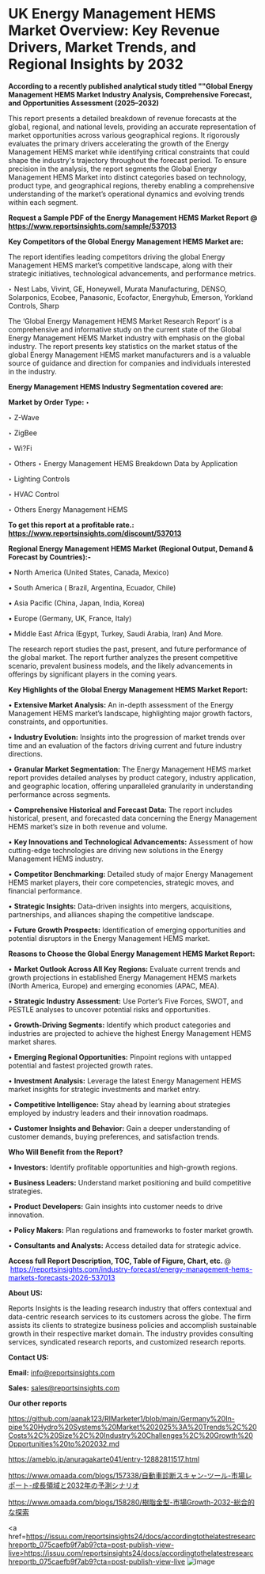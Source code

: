 # UK Energy Management HEMS Market Overview: Key Revenue Drivers, Market Trends, and Regional Insights by 2032

<strong>According to a recently published analytical study titled ""Global Energy Management HEMS Market Industry Analysis, Comprehensive Forecast, and Opportunities Assessment (2025–2032)</strong>

This report presents a detailed breakdown of revenue forecasts at the global, regional, and national levels, providing an accurate representation of market opportunities across various geographical regions. It rigorously evaluates the primary drivers accelerating the growth of the Energy Management HEMS market while identifying critical constraints that could shape the industry's trajectory throughout the forecast period. To ensure precision in the analysis, the report segments the Global Energy Management HEMS Market into distinct categories based on technology, product type, and geographical regions, thereby enabling a comprehensive understanding of the market’s operational dynamics and evolving trends within each segment.

<strong>Request a Sample PDF of the Energy Management HEMS Market Report </strong><strong>@<a href=https://www.reportsinsights.com/sample/537013 style=color:#0000ff;> https://www.reportsinsights.com/sample/537013</a></strong></font>

<strong>Key Competitors of the Global Energy Management HEMS Market are:</strong>

The report identifies leading competitors driving the global Energy Management HEMS market’s competitive landscape, along with their strategic initiatives, technological advancements, and performance metrics.

‣ Nest Labs, Vivint, GE, Honeywell, Murata Manufacturing, DENSO, Solarponics, Ecobee, Panasonic, Ecofactor, Energyhub, Emerson, Yorkland Controls, Sharp

The ‘Global Energy Management HEMS Market Research Report’ is a comprehensive and informative study on the current state of the Global Energy Management HEMS Market industry with emphasis on the global industry. The report presents key statistics on the market status of the global Energy Management HEMS market manufacturers and is a valuable source of guidance and direction for companies and individuals interested in the industry.

<strong>Energy Management HEMS Industry Segmentation covered are:</strong>

<strong>Market by Order Type: </strong>
‣ 

‣ Z-Wave

‣ ZigBee

‣ Wi?Fi

‣ Others
‣ Energy Management HEMS Breakdown Data by Application

‣ Lighting Controls

‣ HVAC Control

‣ Others
Energy Management HEMS

<strong>To get this report at a profitable rate.: <a href=https://www.reportsinsights.com/discount/537013 style=color:#0000ff;>https://www.reportsinsights.com/discount/537013</a></strong></font>

<strong>Regional Energy Management HEMS Market (Regional Output, Demand &amp; Forecast by Countries):-</strong>

• North America (United States, Canada, Mexico)

• South America ( Brazil, Argentina, Ecuador, Chile)

• Asia Pacific (China, Japan, India, Korea)

• Europe (Germany, UK, France, Italy)

• Middle East Africa (Egypt, Turkey, Saudi Arabia, Iran) And More.

The research report studies the past, present, and future performance of the global market. The report further analyzes the present competitive scenario, prevalent business models, and the likely advancements in offerings by significant players in the coming years.

<strong>Key Highlights of the Global Energy Management HEMS Market Report:</strong>

• <strong>Extensive Market Analysis:</strong> An in-depth assessment of the Energy Management HEMS market’s landscape, highlighting major growth factors, constraints, and opportunities.

• <strong>Industry Evolution:</strong> Insights into the progression of market trends over time and an evaluation of the factors driving current and future industry directions.

• <strong>Granular Market Segmentation:</strong> The Energy Management HEMS market report provides detailed analyses by product category, industry application, and geographic location, offering unparalleled granularity in understanding performance across segments.

• <strong>Comprehensive Historical and Forecast Data:</strong> The report includes historical, present, and forecasted data concerning the Energy Management HEMS market’s size in both revenue and volume.

• <strong>Key Innovations and Technological Advancements:</strong> Assessment of how cutting-edge technologies are driving new solutions in the Energy Management HEMS industry.

• <strong>Competitor Benchmarking:</strong> Detailed study of major Energy Management HEMS market players, their core competencies, strategic moves, and financial performance.

• <strong>Strategic Insights:</strong> Data-driven insights into mergers, acquisitions, partnerships, and alliances shaping the competitive landscape.

• <strong>Future Growth Prospects:</strong> Identification of emerging opportunities and potential disruptors in the Energy Management HEMS market.

<strong>Reasons to Choose the Global Energy Management HEMS Market Report:</strong>

• <strong>Market Outlook Across All Key Regions:</strong> Evaluate current trends and growth projections in established Energy Management HEMS markets (North America, Europe) and emerging economies (APAC, MEA).

• <strong>Strategic Industry Assessment:</strong> Use Porter’s Five Forces, SWOT, and PESTLE analyses to uncover potential risks and opportunities.

• <strong>Growth-Driving Segments:</strong> Identify which product categories and industries are projected to achieve the highest Energy Management HEMS market shares.

• <strong>Emerging Regional Opportunities:</strong> Pinpoint regions with untapped potential and fastest projected growth rates.

• <strong>Investment Analysis:</strong> Leverage the latest Energy Management HEMS market insights for strategic investments and market entry.

• <strong>Competitive Intelligence:</strong> Stay ahead by learning about strategies employed by industry leaders and their innovation roadmaps.

• <strong>Customer Insights and Behavior:</strong> Gain a deeper understanding of customer demands, buying preferences, and satisfaction trends.

<strong>Who Will Benefit from the Report?</strong>

• <strong>Investors:</strong> Identify profitable opportunities and high-growth regions.

• <strong>Business Leaders:</strong> Understand market positioning and build competitive strategies.

• <strong>Product Developers:</strong> Gain insights into customer needs to drive innovation.

• <strong>Policy Makers:</strong> Plan regulations and frameworks to foster market growth.

• <strong>Consultants and Analysts:</strong> Access detailed data for strategic advice.
</ul>
<strong>Access full Report Description, TOC, Table of Figure, Chart, etc. </strong>@  <a href=https://reportsinsights.com/industry-forecast/energy-management-hems-markets-forecasts-2026-537013 style=color:#0000ff;>https://reportsinsights.com/industry-forecast/energy-management-hems-markets-forecasts-2026-537013</a></font>

<strong><strong>About US</strong>:</strong>

Reports Insights is the leading research industry that offers contextual and data-centric research services to its customers across the globe. The firm assists its clients to strategize business policies and accomplish sustainable growth in their respective market domain. The industry provides consulting services, syndicated research reports, and customized research reports.

<strong>Contact US:</strong>

<p class=""""><b>Email:</b> <a href=mailto:info@reportsinsights.com>info@reportsinsights.com</a></p>
<p class=""""><b>Sales:</b> <a href=mailto:sales@reportsinsights.com>sales@reportsinsights.com</a></p>

<strong>Our other reports</strong>

<a href=https://github.com/aanak123/RIMarketer1/blob/main/Germany%20In-pipe%20Hydro%20Systems%20Market%202025%3A%20Trends%2C%20Costs%2C%20Size%2C%20Industry%20Challenges%2C%20Growth%20Opportunities%20to%202032.md>https://github.com/aanak123/RIMarketer1/blob/main/Germany%20In-pipe%20Hydro%20Systems%20Market%202025%3A%20Trends%2C%20Costs%2C%20Size%2C%20Industry%20Challenges%2C%20Growth%20Opportunities%20to%202032.md</a>

<a href=https://ameblo.jp/anuragakarte041/entry-12882811517.html>https://ameblo.jp/anuragakarte041/entry-12882811517.html</a>

<a href=https://www.omaada.com/blogs/157338/自動車診断スキャン-ツール-市場レポート-成長領域と2032年の予測シナリオ>https://www.omaada.com/blogs/157338/自動車診断スキャン-ツール-市場レポート-成長領域と2032年の予測シナリオ</a>

<a href=https://www.omaada.com/blogs/158280/樹脂金型-市場Growth-2032-総合的な探索>https://www.omaada.com/blogs/158280/樹脂金型-市場Growth-2032-総合的な探索</a>

<a href=https://issuu.com/reportsinsights24/docs/accordingtothelatestresearchreportb_075caefb9f7ab9?cta=post-publish-view-live>https://issuu.com/reportsinsights24/docs/accordingtothelatestresearchreportb_075caefb9f7ab9?cta=post-publish-view-live</a>
![image](https://github.com/user-attachments/assets/46551a0d-6379-43b8-9eb3-f432532baeea)

